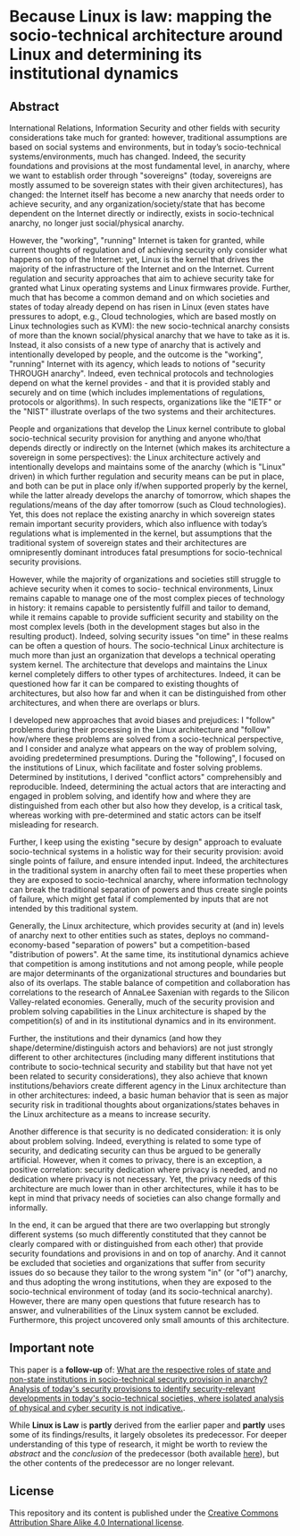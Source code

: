 # Because Linux is law: mapping the socio-technical architecture around Linux and determining its institutional dynamics

## Abstract

International Relations, Information Security and other fields with security considerations take much for granted: however, traditional assumptions are based on social systems and environments, but in today’s socio-technical systems/environments, much has changed. Indeed, the security foundations and provisions at the most fundamental level, in anarchy, where we want to establish order through "sovereigns" (today, sovereigns are mostly assumed to be sovereign states with their given architectures), has changed: the Internet itself has become a new anarchy that needs order to achieve security, and any organization/society/state that has become dependent on the Internet directly or indirectly, exists in socio-technical anarchy, no longer just social/physical anarchy.

However, the "working", "running" Internet is taken for granted, while current thoughts of regulation and of achieving security only consider what happens on top of the Internet: yet, Linux is the kernel that drives the majority of the infrastructure of the Internet and on the Internet. Current regulation and security approaches that aim to achieve security take for granted what Linux operating systems and Linux firmwares provide. Further, much that has become a common demand and on which societies and states of today already depend on has risen in Linux (even states have pressures to adopt, e.g., Cloud technologies, which are based mostly on Linux technologies such as KVM): the new socio-technical anarchy consists of more than the known social/physical anarchy that we have to take as it is. Instead, it also consists of a new type of anarchy that is actively and intentionally developed by people, and the outcome is the "working", "running" Internet with its agency, which leads to notions of "security THROUGH anarchy". Indeed, even technical protocols and technologies depend on what the kernel provides - and that it is provided stably and securely and on time (which includes implementations of regulations, protocols or algorithms). In such respects, organizations like the "IETF" or the "NIST" illustrate overlaps of the two systems and their architectures.

People and organizations that develop the Linux kernel contribute to global socio-technical security provision for anything and anyone who/that depends directly or indirectly on the Internet (which makes its architecture a sovereign in some perspectives): the Linux architecture actively and intentionally develops and maintains some of the anarchy (which is "Linux" driven) in which further regulation and security means can be put in place, and both can be put in place only if/when supported properly by the kernel, while the latter already develops the anarchy of tomorrow, which shapes the regulations/means of the day after tomorrow (such as Cloud technologies). Yet, this does not replace the existing anarchy in which sovereign states remain important security providers, which also influence with today’s regulations what is implemented in the kernel, but assumptions that the traditional system of sovereign states and their architectures are omnipresently dominant introduces fatal presumptions for socio-technical security provisions.

However, while the majority of organizations and societies still struggle to achieve security when it comes to socio- technical environments, Linux remains capable to manage one of the most complex pieces of technology in history: it remains capable to persistently fulfill and tailor to demand, while it remains capable to provide sufficient security and stability on the most complex levels (both in the development stages but also in the resulting product). Indeed, solving security issues "on time" in these realms can be often a question of hours. The socio-technical Linux architecture is much more than just an organization that develops a technical operating system kernel. The architecture that develops and maintains the Linux kernel completely differs to other types of architectures. Indeed, it can be questioned how far it can be compared to existing thoughts of architectures, but also how far and when it can be distinguished from other architectures, and when there are overlaps or blurs.

I developed new approaches that avoid biases and prejudices: I "follow" problems during their processing in the Linux architecture and "follow" how/where these problems are solved from a socio-technical perspective, and I consider and analyze what appears on the way of problem solving, avoiding predetermined presumptions. During the "following", I focused on the institutions of Linux, which facilitate and foster solving problems. Determined by institutions, I derived "conflict actors" comprehensibly and reproducible. Indeed, determining the actual actors that are interacting and engaged in problem solving, and identify how and where they are distinguished from each other but also how they develop, is a critical task, whereas working with pre-determined and static actors can be itself misleading for research.

Further, I keep using the existing "secure by design" approach to evaluate socio-technical systems in a holistic way for their security provision: avoid single points of failure, and ensure intended input. Indeed, the architectures in the traditional system in anarchy often fail to meet these properties when they are exposed to socio-technical anarchy, where information technology can break the traditional separation of powers and thus create single points of failure, which might get fatal if complemented by inputs that are not intended by this traditional system.

Generally, the Linux architecture, which provides security at (and in) levels of anarchy next to other entities such as states, deploys no command-economy-based "separation of powers" but a competition-based "distribution of powers". At the same time, its institutional dynamics achieve that competition is among institutions and not among people, while people are major determinants of the organizational structures and boundaries but also of its overlaps. The stable balance of competition and collaboration has correlations to the research of AnnaLee Saxenian with regards to the Silicon Valley-related economies. Generally, much of the security provision and problem solving capabilities in the Linux architecture is shaped by the competition(s) of and in its institutional dynamics and in its environment.

Further, the institutions and their dynamics (and how they shape/determine/distinguish actors and behaviors) are not just strongly different to other architectures (including many different institutions that contribute to socio-technical security and stability but that have not yet been related to security considerations), they also achieve that known institutions/behaviors create different agency in the Linux architecture than in other architectures: indeed, a basic human behavior that is seen as major security risk in traditional thoughts about organizations/states behaves in the Linux architecture as a means to increase security.

Another difference is that security is no dedicated consideration: it is only about problem solving. Indeed, everything is related to some type of security, and dedicating security can thus be argued to be generally artificial. However, when it comes to privacy, there is an exception, a positive correlation: security dedication where privacy is needed, and no dedication where privacy is not necessary. Yet, the privacy needs of this architecture are much lower than in other architectures, while it has to be kept in mind that privacy needs of societies can also change formally and informally.

In the end, it can be argued that there are two overlapping but strongly different systems (so much differently constituted that they cannot be clearly compared with or distinguished from each other) that provide security foundations and provisions in and on top of anarchy. And it cannot be excluded that societies and organizations that suffer from security issues do so because they tailor to the wrong system "in" (or "of") anarchy, and thus adopting the wrong institutions, when they are exposed to the socio-technical environment of today (and its socio-technical anarchy). However, there are many open questions that future research has to answer, and vulnerabilities of the Linux system cannot be excluded. Furthermore, this project uncovered only small amounts of this architecture.

## Important note
This paper is a **follow-up** of: [What are the respective roles of state and non-state institutions in socio-technical security provision in anarchy? Analysis of today's security provisions to identify security-relevant developments in today's socio-technical societies, where isolated analysis of physical and cyber security is not indicative.](https://github.com/py0xc3/PoliticalScienceAndGames/tree/master/roles-of-state-and-non-state-institutions-in-socio-technical-security-provision-in-anarchy).

While **Linux is Law** is **partly** derived from the earlier paper and **partly** uses some of its findings/results, it largely obsoletes its predecessor. For deeper understanding of this type of research, it might be worth to review the *abstract* and the *conclusion* of the predecessor (both available [here](https://github.com/py0xc3/PoliticalScienceAndGames/tree/master/roles-of-state-and-non-state-institutions-in-socio-technical-security-provision-in-anarchy)), but the other contents of the predecessor are no longer relevant.

## License
This repository and its content is published under the [Creative Commons Attribution Share Alike 4.0 International license](https://github.com/py0xc3/PoliticalScienceAndGames/blob/master/LICENSE.md).

